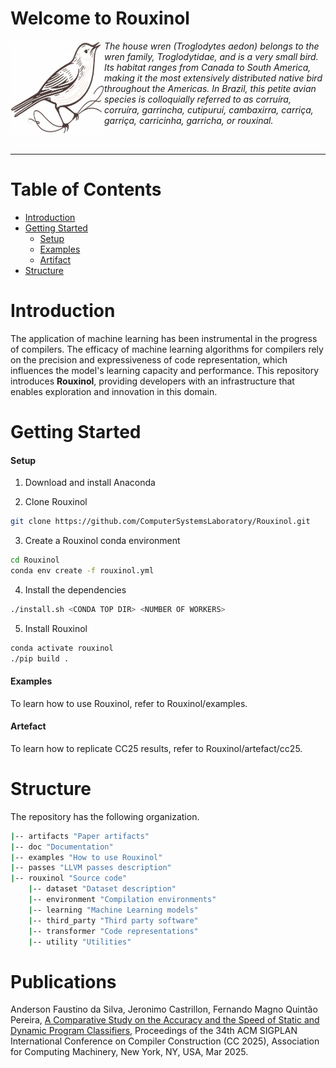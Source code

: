 # Welcome to Rouxinol

<p align="center">
  <img alt="logo" src="./doc/rouxinol_logo.jpg" width="150" height="150" align="left"/>
</p>

*The house wren (Troglodytes aedon) belongs to the wren family, Troglodytidae, and is a very small bird. 
Its habitat ranges from Canada to South America, making it the most extensively distributed native
bird throughout the Americas. In Brazil, this petite avian species is colloquially referred to as 
corruíra, corruíra, garrincha, cutipuruí, cambaxirra, carriça, garriça, carricinha, garricha, or rouxinal.*

<br clear="left"/>

---
# **Table of Contents**

- [Introduction](#introduction)
- [Getting Started](#getting-started)
    - [Setup](#setup)
    - [Examples](#examples)
    - [Artifact](#artifact)
- [Structure](#structure)

<a id="introduction"></a>
# **Introduction**

The application of machine learning has been instrumental in the progress of compilers. The efficacy of 
machine learning algorithms for compilers rely on the precision and expressiveness of code representation, 
which influences the model's learning capacity and performance. This repository introduces **Rouxinol**, 
providing developers with an infrastructure that enables exploration and innovation in this domain.

<a id="getting-started"></a>
# **Getting Started**

<a id="setup"></a>
####  **Setup**

1. Download and install Anaconda

2. Clone Rouxinol
```bash
git clone https://github.com/ComputerSystemsLaboratory/Rouxinol.git
```

3. Create a Rouxinol conda environment
```bash
cd Rouxinol
conda env create -f rouxinol.yml
```

4. Install the dependencies
```bash
./install.sh <CONDA TOP DIR> <NUMBER OF WORKERS> 
```

5. Install Rouxinol
```bash
conda activate rouxinol
./pip build .
```

<a id="examples"></a>
####  **Examples**

To learn how to use Rouxinol, refer to Rouxinol/examples.

<a id="artifact"></a>
####  **Artefact**

To learn how to replicate CC25 results, refer to Rouxinol/artefact/cc25.

<a id="structure"></a>
# **Structure**

The repository has the following organization.
```bash
|-- artifacts "Paper artifacts"
|-- doc "Documentation"
|-- examples "How to use Rouxinol"
|-- passes "LLVM passes description"
|-- rouxinol "Source code"
    |-- dataset "Dataset description"
    |-- environment "Compilation environments"
    |-- learning "Machine Learning models"
    |-- third_party "Third party software"
    |-- transformer "Code representations"
    |-- utility "Utilities"
```

# **Publications**

Anderson Faustino da Silva, Jeronimo Castrillon, Fernando Magno Quintão Pereira, [A Comparative Study on the Accuracy and the Speed of Static and Dynamic Program Classifiers](https://dl.acm.org/doi/abs/10.1145/3708493.3712680), Proceedings of the 34th ACM SIGPLAN International Conference on Compiler Construction (CC 2025), Association for Computing Machinery, New York, NY, USA, Mar 2025.

